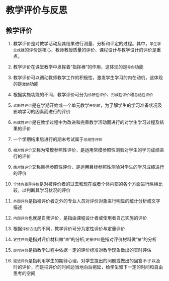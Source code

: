 # 教学评价与反思

## 教学评价

1. 教学评价是对教学活动及其结果进行测量、分析和评定的过程。其中，`学生学业成就`的评价是核心，教师教授质量的评价、课程设计与教学设计的评价是重点。

2. 教学评价在课堂教学中发挥着“指挥棒”的作用，这体现的是`导向`功能

3. 教学评价可以调动教师教学工作的积极性，激发学生学习的内在动机，这体现的是`激励`功能

4. 根据实施功能的不同，教学评价可分为`诊断性评价`、`形成性评价`和`总结性评价`

5. `诊断性评价`是在学期开始或一个单元教学`开始前`，为了解学生的学习准备状况及影响学习的因素而进行的评价

6. `形成性评价`是在教学过程中为改进和完善教学活动而进行的对学生学习过程及结果的评价

7. 一个学期结束后进行的期末考试属于`总结性评价`

8. `相对性评价`又称为常模参照性评价，是运用常模参照性测验对学生的学习成绩进行的评价

9. `绝对性评价`又称目标参照性评价，是运用目标参照性测验对学生的学习成绩进行的评价

10. `个体内差异评价`是对被评价者的过去和现在或者个体内部的各个方面进行纵横比较，以判断其学习状况的评价

11. `外部评价`是指被评价者之外的专业人员对评价对象进行明显的统计分析或文字描述

12. `内部评价`也就是自我评价，是指由课程设计者或使用者自己实施的评价

13. 根据`评价方法`的不同，教学评价可分为定性评价与定量评价

14. `定性评价`是指对评价材料做“`质`”的分析;`定量评价`是指对评价材料做“`量`”的分析

15. `即时评价`是指教学过程中依据一定的评价标准对教学现象做出的实时评估

16. `延迟评价`是指利用学生的期待心理，对学生提出的问题或做出的回答不子以及时的评价，而是把评价的时间适当地向后拖延，给学生留下一定的时间和自由思考的空间
